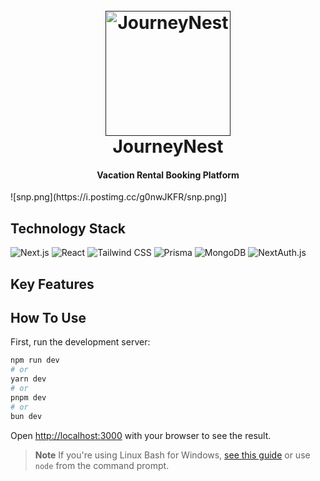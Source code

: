 <h1 align="center">
  <br>
  <a href=""><img src="https://i.postimg.cc/FRpwB0zW/icon.png" alt="JourneyNest" width="200"></a>
  <br>
JourneyNest
  <br>
</h1>

<h4 align="center">Vacation Rental Booking Platform </h4>
![snp.png](https://i.postimg.cc/g0nwJKFR/snp.png)]

## Technology Stack

![Next.js](https://img.shields.io/badge/Next.js-000000?style=for-the-badge&logo=next.js&logoColor=white) ![React](https://img.shields.io/badge/React-20232A?style=for-the-badge&logo=react&logoColor=61DAFB) ![Tailwind CSS](https://img.shields.io/badge/Tailwind_CSS-38B2AC?style=for-the-badge&logo=tailwind-css&logoColor=white) ![Prisma](https://img.shields.io/badge/Prisma-2D3748?style=for-the-badge&logo=prisma&logoColor=white) ![MongoDB](https://img.shields.io/badge/MongoDB-4EA94B?style=for-the-badge&logo=mongodb&logoColor=white) ![NextAuth.js](https://img.shields.io/badge/NextAuth.js-FFFFFF?style=for-the-badge&logo=next.js&logoColor=000000)


## Key Features



## How To Use
First, run the development server:

```bash
npm run dev
# or
yarn dev
# or
pnpm dev
# or
bun dev
```

Open [http://localhost:3000](http://localhost:3000) with your browser to see the result.

> **Note**
> If you're using Linux Bash for Windows, [see this guide](https://www.howtogeek.com/261575/how-to-run-graphical-linux-desktop-applications-from-windows-10s-bash-shell/) or use `node` from the command prompt.






